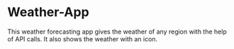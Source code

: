 # Weather-App
This weather forecasting app gives the weather of any region with the help of API calls. It also shows the weather with an icon.
